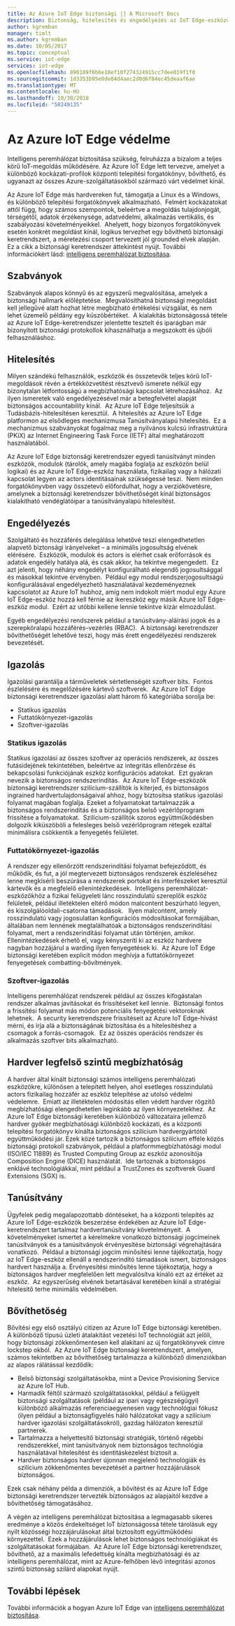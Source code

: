 ```yaml
---
title: Az Azure IoT Edge biztonsági |} A Microsoft Docs
description: Biztonság, hitelesítés és engedélyezés az IoT Edge-eszközök
author: kgremban
manager: timlt
ms.author: kgremban
ms.date: 10/05/2017
ms.topic: conceptual
ms.service: iot-edge
services: iot-edge
ms.openlocfilehash: 890189f6b6e18ef10f274324915cc7dee019f1f0
ms.sourcegitcommit: 1d3353b95e0de04d4aec2d0d6f84ec45deaaf6ae
ms.translationtype: MT
ms.contentlocale: hu-HU
ms.lasthandoff: 10/30/2018
ms.locfileid: "50249135"
---
```

# <a name="securing-azure-iot-edge"></a>Az Azure IoT Edge védelme

Intelligens peremhálózat biztosítása szükség, felruházza a bizalom a teljes körű IoT-megoldás működésére. Az Azure IoT Edge lett tervezve, amelyet a különböző kockázati-profilok központi telepítési forgatókönyv, bővíthető, és ugyanazt az összes Azure-szolgáltatásokból származó várt védelmet kínál.

Az Azure IoT Edge más hardvereken fut, támogatja a Linux és a Windows, és különböző telepítési forgatókönyvek alkalmazható.  Felmért kockázatokat attól függ, hogy számos szempontok, beleértve a megoldás tulajdonjogát, térségétől, adatok érzékenysége, adatvédelmi, alkalmazás vertikális, és szabályozási követelményeikkel.  Ahelyett, hogy bizonyos forgatókönyvek esetén konkrét megoldást kínál, logikus tervezhet egy bővíthető biztonsági keretrendszert, a méretezési csoport tervezett jól grounded elvek alapján. 
 
Ez a cikk a biztonsági keretrendszer áttekintést nyújt. További információkért lásd: [intelligens peremhálózat biztosítása](https://azure.microsoft.com/blog/securing-the-intelligent-edge/).

## <a name="standards"></a>Szabványok

Szabványok alapos könnyű és az egyszerű megvalósítása, amelyek a biztonsági hallmark előléptetése.  Megvalósíthatná biztonsági megoldást kell jellegűvé alatt hozhat létre megbízható értékelési vizsgálat, és nem lehet üzemelő példány egy küszöbértéket.  A kialakítás biztonságossá tétele az Azure IoT Edge-keretrendszer jelentette tesztelt és iparágban már bizonyított biztonsági protokollok kihasználhatja a megszokott és újbóli felhasználáshoz. 

## <a name="authentication"></a>Hitelesítés

Milyen szándékú felhasználók, eszközök és összetevők teljes körű IoT-megoldások révén a értékközvetítést résztvevő ismerete nélkül egy bizonytalan létfontosságú a megbízhatósági kapcsolat létrehozásához.  Az ilyen ismeretek való engedélyezésével már a betegfelvétel alapját biztonságos accountability kínál.  Az Azure IoT Edge teljesítsük a Tudásbázis-hitelesítésen keresztül.  A hitelesítés az Azure IoT Edge platformon az elsődleges mechanizmusa Tanúsítványalapú hitelesítés.  Ez a mechanizmus szabványokat fogalmaz meg a nyilvános kulcsú infrastruktúra (PKiX) az Internet Engineering Task Force (IETF) által meghatározott használatából.     

Az Azure IoT Edge biztonsági keretrendszer egyedi tanúsítványt minden eszközök, modulok (tárolók, amely magába foglalja az eszközön belül logikai) és az Azure IoT Edge-eszköz használata, fizikailag vagy a hálózati kapcsolat legyen az actors identitásainak szükségessé teszi.  Nem minden forgatókönyvben vagy összetevő előfordulhat, hogy a verziókövetésre, amelynek a biztonsági keretrendszer bővíthetőségét kínál biztonságos kialakítható vendéglátóipar a tanúsítványalapú hitelesítést. 

## <a name="authorization"></a>Engedélyezés

Szolgáltató és hozzáférés delegálása lehetővé teszi elengedhetetlen alapvető biztonsági irányelveket – a minimális jogosultság elvének elérésére.  Eszközök, modulok és actors is elérhet csak erőforrások és adatok engedély hatálya alá, és csak akkor, ha tekintve megengedett.  Ez azt jelenti, hogy néhány engedélyt konfigurálható elegendő jogosultsággal és másokkal tekintve érvényben.  Például egy modul rendszerjogosultságú konfigurálásával engedélyezhető használatával kezdeményeznek kapcsolatot az Azure IoT hubhoz, amíg nem indokolt miért modul egy Azure IoT Edge-eszköz hozzá kell férnie az ikereszköz egy másik Azure IoT Edge-eszköz modul.  Ezért az utóbbi kellene lennie tekintve kizár elmozdulást. 

Egyéb engedélyezési rendszerek például a tanúsítvány-aláírási jogok és a szerepköralapú hozzáférés-vezérlés (RBAC).  A biztonsági keretrendszer bővíthetőségét lehetővé teszi, hogy más érett engedélyezési rendszerek bevezetését. 

## <a name="attestation"></a>Igazolás

Igazolási garantálja a tárműveletek sértetlenségét szoftver bits.  Fontos észlelésére és megelőzésére kártevő szoftverek.  Az Azure IoT Edge biztonsági keretrendszer igazolási alatt három fő kategóriába sorolja be:

* Statikus igazolás
* Futtatókörnyezet-igazolás
* Szoftver-igazolás

### <a name="static-attestation"></a>Statikus igazolás

Statikus igazolási az összes szoftver az operációs rendszerek, az összes futásidejének tekintetében, beleértve az integritás ellenőrzése és bekapcsolási funkciójának eszköz konfigurációs adatokat.  Ezt gyakran nevezik a biztonságos rendszerindítás.  Az Azure IoT Edge-eszközök biztonsági keretrendszer szilícium-szállítók is kiterjed, és biztonságos ingrained hardvertulajdonságaival ahhoz, hogy biztosítsa statikus igazolási folyamat magában foglalja. Ezeket a folyamatokat tartalmazzák a biztonságos rendszerindítás és a biztonságos belső vezérlőprogram frissítése a folyamatokat.  Szilícium-szállítók szoros együttműködésben dolgozik kiküszöböli a felesleges belső vezérlőprogram rétegek ezáltal minimálisra csökkentik a fenyegetés felületet. 

### <a name="runtime-attestation"></a>Futtatókörnyezet-igazolás

A rendszer egy ellenőrzött rendszerindítási folyamat befejeződött, és működik, és fut, a jól megtervezett biztonságos rendszerek észleléséhez lenne megkísérli beszúrása a rendszerek portokat és interfészeket keresztül kártevők és a megfelelő ellenintézkedések.  Intelligens peremhálózat-eszközökhöz a fizikai felügyeleti lánc rosszindulatú szereplők eszköz felületek, például illetéktelen eltérő módon malcontent beszúrható legyen, és kiszolgálóoldali-csatorna támadások.   Ilyen malcontent, amely rosszindulatú vagy jogosulatlan konfigurációs módosításokat formájában, általában nem lennének megtalálhatóak a biztonságos rendszerindítási folyamat, mert a rendszerindítási folyamat után történjen, amikor.  Ellenintézkedések érhető el, vagy kényszeríti ki az eszköz hardvere nagyban hozzájárul a warding ilyen fenyegetések ki.  Az Azure IoT Edge biztonsági keretében explicit módon meghívja a futtatókörnyezet fenyegetések combatting-bővítmények.     

### <a name="software-attestation"></a>Szoftver-igazolás

Intelligens peremhálózat rendszerek például az összes kifogástalan rendszer alkalmas javításokat és frissítéseket kell lennie.  Biztonsági fontos a frissítési folyamat más módon potenciális fenyegetési vektoroknak lehetnek.  A security keretrendszere frissítéseit az Azure IoT Edge-hívást mérni, és írja alá a biztonságának biztosítása és a hitelesítéshez a csomagok a forrás-csomagok.  Ez az összes operációs rendszer és alkalmazás szoftver bits alkalmazható. 

## <a name="hardware-root-of-trust"></a>Hardver legfelső szintű megbízhatóság

A hardver által kínált biztonsági számos intelligens peremhálózati eszközökre, különösen a telepített helyen, ahol esetleges rosszindulatú actors fizikailag hozzáfér az eszköz telepítése az utolsó védelmi védelemre.  Emiatt az illetéktelen módosítás ellen védett hardver rögzítő megbízhatósági elengedhetetlen leginkább az ilyen környezetekhez.  Az Azure IoT Edge biztonsági keretében különböző változataira jellemző hardver gyökér megbízhatósági különböző kockázati, és a központi telepítési forgatókönyv kínálta biztonságos szilícium hardvergyártótól együttműködési jár. Ezek közé tartozik a biztonságos szilícium efféle közös biztonsági protokoll szabványok, például a platformmegbízhatósági modul (ISO/IEC 11889) és Trusted Computing Group az eszköz azonosítója Composition Engine (DICE) használatát.  Ide tartoznak a biztonságos enklávé technológiákkal, mint például a TrustZones és szoftverek Guard Extensions (SGX) is. 

## <a name="certification"></a>Tanúsítvány

Ügyfelek pedig megalapozottabb döntéseket, ha a központi telepítés az Azure IoT Edge-eszközök beszerzése érdekében az Azure IoT Edge-keretrendszert tartalmaz hardvertanúsítvány követelményeit.  A követelményeket ismertet a kérelmekre vonatkozó biztonsági jogcímeinek tanúsítványok és a tanúsítványok érvényesítése biztonsági végrehajtására vonatkozó.  Például a biztonsági jogcím minősítési lenne tájékoztatja, hogy az IoT Edge-eszköz ellenáll a rendszerindító támadások ismert, biztonságos hardvert használja a. Érvényesítési minősítés lenne tájékoztatja, hogy a biztonságos hardver megfelelően lett megvalósítva kínáló ezt az értéket az eszköz.  Az egyszerűség elvének betartásával keretében kínál a stratégiai hitelesítő terhe minimális védelmében.   

## <a name="extensibility"></a>Bővíthetőség

Bővítési egy első osztályú citizen az Azure IoT Edge biztonsági keretében.  A különböző típusú üzleti átalakítást vezetési IoT technológiát azt jelöli, hogy biztonsági zökkenőmentesen kell alakítani az új forgatókönyvek címre lockstep okból.  Az Azure IoT Edge biztonsági keretrendszert, amelyen, számos tekintetben az bővíthetőség tartalmazza a különböző dimenziókban az alapos rálátással kezdődik: 

* Belső biztonsági szolgáltatásokba, mint a Device Provisioning Service az Azure IoT Hub.
* Harmadik féltől származó szolgáltatásokkal, például a felügyelt biztonsági szolgáltatások (például az ipari vagy egészségügyi) különböző alkalmazás referenciaegyenesen vagy technológiai fókusz (ilyen például a biztonságfigyelés háló hálózatokat vagy a szilícium hardver igazolási szolgáltatásokról), gazdag hálózaton keresztül partnerek.
* Tartalmazza a helyettesítő biztonsági stratégiák, történő régebbi rendszerekkel, mint tanúsítványok nem biztonságos technológia használatával hitelesítést és identitáskezelést biztosít a.
* Hardver biztonságos hardver újonnan megjelenő technológiák és szilícium zökkenőmentes bevezetését a partner hozzájárulások biztonságos.

Ezek csak néhány példa a dimenziók, a bővítést és az Azure IoT Edge biztonsági keretrendszer tervezték biztonságos az alapjaitól kezdve a bővíthetőség támogatásához. 

A végén az intelligens peremhálózat biztosítása a legmagasabb sikeres eredménye a közös érdekeltséget IoT biztonságossá tétele tárolásuk egy nyílt közösségi hozzájárulásokat által biztosított együttműködési környezettel.  Ezek a hozzájárulások lehet biztonságos technológiákat és szolgáltatásokat formájában.  Az Azure IoT Edge biztonsági keretrendszer, bővíthető, az a maximális lefedettség kínálta megbízhatósági és az intelligens peremhálózat, mint az Azure-felhőben lévő integritási azonos szintű biztonság szilárd alapokat nyújt.  

## <a name="next-steps"></a>További lépések

További információk a hogyan Azure IoT Edge van [intelligens peremhálózat biztosítása](https://azure.microsoft.com/blog/securing-the-intelligent-edge/).
